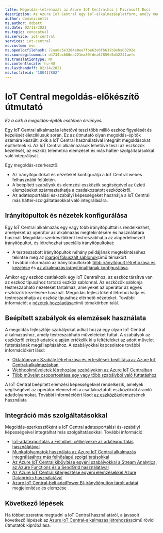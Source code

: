 ```yaml
---
title: Megoldás-létrehozás az Azure IoT Centralhoz | Microsoft Docs
description: Az Azure IoT Central egy IoT-alkalmazásplatform, amely megkönnyíti IoT-megoldások létrehozását. Ez a cikk áttekintést nyújt az integrált megoldások IoT Central segítségével történő létrehozásáról.
author: dominicbetts
ms.author: dobett
ms.date: 02/11/2021
ms.topic: conceptual
ms.service: iot-central
services: iot-central
ms.custom: mvc
ms.openlocfilehash: 72aa8e5e3284e0ee7fbe63e0fb617b9eba03292e
ms.sourcegitcommit: d4734bc680ea221ea80fdea67859d6d32241aefc
ms.translationtype: MT
ms.contentlocale: hu-HU
ms.lasthandoff: 02/14/2021
ms.locfileid: "100417802"
---
```

# <a name="iot-central-solution-builder-guide"></a>IoT Central megoldás-előkészítő útmutató

*Ez a cikk a megoldás-építők esetében érvényes.*

Egy IoT Central alkalmazás lehetővé teszi több millió eszköz figyelését és kezelését életciklusuk során. Ez az útmutató olyan megoldás-építők számára készült, akik a IoT Central használatával integrált megoldásokat építhetnek ki. Az IoT Central alkalmazások lehetővé teszi az eszközök kezelését, az eszköz telemetria elemzését és más háttér-szolgáltatásokkal való integrálását.

Egy megoldás-szerkesztő:

- Az irányítópultokat és nézeteket konfigurálja a IoT Central webes felhasználói felületén.
- A beépített szabályok és elemzési eszközök segítségével az üzleti elemzéseket származtathatja a csatlakoztatott eszközökről.
- Az adatexportálási és-szabályi képességeket használja a IoT Central más háttér-szolgáltatásokkal való integrálására.

## <a name="configure-dashboards-and-views"></a>Irányítópultok és nézetek konfigurálása

Egy IoT Central alkalmazás egy vagy több irányítópulttal is rendelkezhet, amelyeket az operátor az alkalmazás megtekintésére és használatára használ. Megoldás-szerkesztőként testreszabhatja az alapértelmezett irányítópultot, és létrehozhat speciális irányítópultokat:

- A testreszabott irányítópultok néhány példájának megtekintéséhez tekintse meg az [iparági fókuszált sablonok](concepts-app-templates.md#industry-focused-templates)című témakört.
- További információ az irányítópultokról: [több irányítópult létrehozása és kezelése](howto-create-personal-dashboards.md) és [az alkalmazás irányítópultjának konfigurálása](howto-add-tiles-to-your-dashboard.md).

Amikor egy eszköz csatlakozik egy IoT Centralhoz, az eszköz társítva van az eszköz típusához tartozó eszköz sablonnal. Az eszközök sablonja testreszabható nézeteket tartalmaz, amelyeket az operátor az egyes eszközök kezelésére használ. Megoldás fejlesztőként létrehozhatja és testreszabhatja az eszköz típusához elérhető nézeteket. További információt a [nézetek hozzáadása](howto-set-up-template.md#add-views)című témakörben talál.

## <a name="use-built-in-rules-and-analytics"></a>Beépített szabályok és elemzések használata

A megoldás fejlesztője szabályokat adhat hozzá egy olyan IoT Central alkalmazáshoz, amely testreszabható műveleteket futtat. A szabályok az eszközről érkező adatok alapján értékelik ki a feltételeket az adott művelet futtatásának megállapításához. A szabályokkal kapcsolatos további információkért lásd:

- [Oktatóanyag: Szabály létrehozása és értesítések beállítása az Azure IoT Central-alkalmazásban](tutorial-create-telemetry-rules.md)
- [Webhookműveletek létrehozása szabályokon az Azure IoT Centralban](howto-create-webhooks.md)
- [Több művelet csoportosítása egy vagy több szabályból való futtatáshoz](howto-use-action-groups.md)

A IoT Central beépített elemzési képességekkel rendelkezik, amelyek segítségével az operátor elemezheti a csatlakoztatott eszközökről áramló adatfolyamokat. További információért lásd: [az eszközök](howto-create-analytics.md)elemzésének használata

## <a name="integrate-with-other-services"></a>Integráció más szolgáltatásokkal

Megoldás-szerkesztőként a IoT Central adatexportálási és-szabályi képességeivel integrálhat más szolgáltatásokkal. További információ:

- [IoT-adatexportálás a Felhőbeli célhelyekre az adatexportálás használatával](howto-export-data.md)
- [Munkafolyamatok használata az Azure IoT Central alkalmazás integrálásához más felhőalapú szolgáltatásokkal](howto-configure-rules-advanced.md)
- [Az Azure IoT Central kibővítése egyéni szabályokkal a Stream Analytics, az Azure Functions és a SendGrid használatával](howto-create-custom-rules.md)
- [Az Azure IoT Central kiterjesztése egyéni elemzésekkel Azure Databricks használatával](howto-create-custom-analytics.md)
- [Azure IoT Central-beli adatPower BI-irányítópulton tárolt adatai megjelenítése és elemzése](howto-connect-powerbi.md)

## <a name="next-steps"></a>Következő lépések

Ha többet szeretne megtudni a IoT Central használatáról, a javasolt következő lépések az [Azure IoT Central-alkalmazás létrehozása](./quick-deploy-iot-central.md)című rövid útmutatók kipróbálása.
